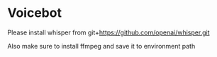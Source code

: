 # Voicebot
Please install whisper from git+https://github.com/openai/whisper.git 

Also make sure to install ffmpeg and save it to environment path
